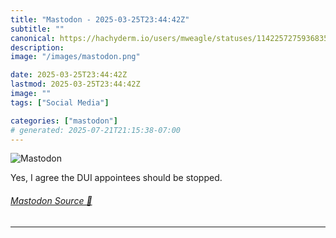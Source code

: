 ```yaml
---
title: "Mastodon - 2025-03-25T23:44:42Z"
subtitle: ""
canonical: https://hachyderm.io/users/mweagle/statuses/114225727593683534
description:
image: "/images/mastodon.png"

date: 2025-03-25T23:44:42Z
lastmod: 2025-03-25T23:44:42Z
image: ""
tags: ["Social Media"]

categories: ["mastodon"]
# generated: 2025-07-21T21:15:38-07:00
---
```

![Mastodon](/images/mastodon.png)

<p>Yes, I agree the DUI appointees should be stopped.</p>


###### [Mastodon Source 🐘](https://hachyderm.io/@mweagle/114225727593683534)

___
